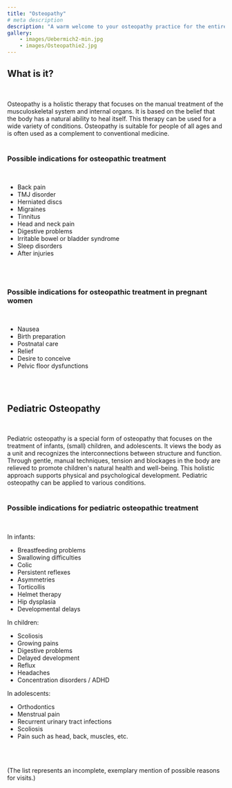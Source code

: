 ```yaml
---
title: "Osteopathy"
# meta description
description: "A warm welcome to your osteopathy practice for the entire family! Specializing in infants, children, and women before and after childbirth."
gallery:
    - images/Uebermich2-min.jpg
    - images/Osteopathie2.jpg
---
```


## What is it?
<br>

Osteopathy is a holistic therapy that focuses on the manual treatment of the musculoskeletal system and internal organs. It is based on the belief that the body has a natural ability to heal itself. This therapy can be used for a wide variety of conditions. Osteopathy is suitable for people of all ages and is often used as a complement to conventional medicine.
<br>
<br>

### Possible indications for osteopathic treatment
<br>

* Back pain
* TMJ disorder
* Herniated discs
* Migraines
* Tinnitus
* Head and neck pain
* Digestive problems
* Irritable bowel or bladder syndrome
* Sleep disorders
* After injuries
<br>
<br>

### Possible indications for osteopathic treatment in pregnant women
<br>

* Nausea
* Birth preparation
* Postnatal care
* Relief
* Desire to conceive
* Pelvic floor dysfunctions
<br>
<br>

## Pediatric Osteopathy
<br>

Pediatric osteopathy is a special form of osteopathy that focuses on the treatment of infants, (small) children, and adolescents. It views the body as a unit and recognizes the interconnections between structure and function. Through gentle, manual techniques, tension and blockages in the body are relieved to promote children's natural health and well-being. This holistic approach supports physical and psychological development. Pediatric osteopathy can be applied to various conditions.
<br>
<br>

### Possible indications for pediatric osteopathic treatment
<br>

In infants:

* Breastfeeding problems
* Swallowing difficulties
* Colic
* Persistent reflexes
* Asymmetries
* Torticollis
* Helmet therapy
* Hip dysplasia
* Developmental delays

In children:

* Scoliosis
* Growing pains
* Digestive problems
* Delayed development
* Reflux
* Headaches
* Concentration disorders / ADHD

In adolescents:

* Orthodontics
* Menstrual pain
* Recurrent urinary tract infections
* Scoliosis
* Pain such as head, back, muscles, etc.
<br>
<br>

(The list represents an incomplete, exemplary mention of possible reasons for visits.)
 